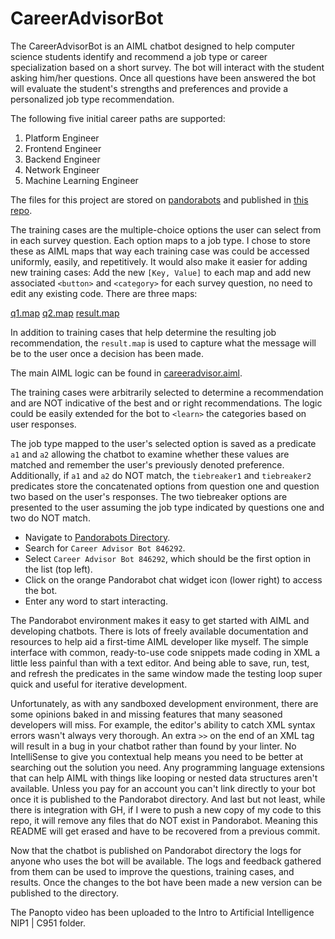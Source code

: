 # CareerAdvisorBot

The CareerAdvisorBot is an AIML chatbot designed to help computer science students identify and recommend a job type or career specialization based on a short survey.  The bot will interact with the student asking him/her questions.  Once all questions have been answered the bot will evaluate the student's strengths and preferences and provide a personalized job type recommendation.

The following five initial career paths are supported:
1. Platform Engineer
2. Frontend Engineer
3. Backend Engineer
4. Network Engineer
5. Machine Learning Engineer

The files for this project are stored on [pandorabots](https://home.pandorabots.com/dash/bot-directory) and published in [this repo](https://github.com/polarclair/CareerAdvisorBot).

The training cases are the multiple-choice options the user can select from in each survey question.  Each option maps to a job type.  I chose to store these as AIML maps that way each training case was could be accessed uniformly, easily, and repetitively.  It would also make it easier for adding new training cases:  Add the new `[Key, Value]` to each map and add new associated `<button>` and `<category>` for each survey question, no need to edit any existing code.  There are three maps:

[q1.map](maps/q1.map)
[q2.map](maps/q2.map)
[result.map](maps/result.map)

In addition to training cases that help determine the resulting job recommendation, the `result.map` is used to capture what the message will be to the user once a decision has been made.

The main AIML logic can be found in [careeradvisor.aiml](files/careeradvisor.aiml).

The training cases were arbitrarily selected to determine a recommendation and are NOT indicative of the best and or right recommendations.  The logic could be easily extended for the bot to `<learn>` the categories based on user responses.

The job type mapped to the user's selected option is saved as a predicate `a1` and `a2` allowing the chatbot to examine whether these values are matched and remember the user's previously denoted preference.  Additionally, if `a1` and `a2` do NOT match, the `tiebreaker1` and `tiebreaker2` predicates store the concatenated options from question one and question two based on the user's responses.  The two tiebreaker options are presented to the user assuming the job type indicated by questions one and two do NOT match. 

- Navigate to [Pandorabots Directory](https://home.pandorabots.com/dash/bot-directory).
- Search for `Career Advisor Bot 846292`.
- Select `Career Advisor Bot 846292`, which should be the first option in the list (top left).
- Click on the orange Pandorabot chat widget icon (lower right) to access the bot.
- Enter any word to start interacting.

The Pandorabot environment makes it easy to get started with AIML and developing chatbots.  There is lots of freely available documentation and resources to help aid a first-time AIML developer like myself.  The simple interface with common, ready-to-use code snippets made coding in XML a little less painful than with a text editor.  And being able to save, run, test, and refresh the predicates in the same window made the testing loop super quick and useful for iterative development.  

Unfortunately, as with any sandboxed development environment, there are some opinions baked in and missing features that many seasoned developers will miss.  For example, the editor's ability to catch XML syntax errors wasn't always very thorough.  An extra `>>` on the end of an XML tag will result in a bug in your chatbot rather than found by your linter.  No IntelliSense to give you contextual help means you need to be better at searching out the solution you need.  Any programming language extensions that can help AIML with things like looping or nested data structures aren't available.  Unless you pay for an account you can't link directly to your bot once it is published to the Pandorabot directory.  And last but not least, while there is integration with GH, if I were to push a new copy of my code to this repo, it will remove any files that do NOT exist in Pandorabot.  Meaning this README will get erased and have to be recovered from a previous commit.

Now that the chatbot is published on Pandorabot directory the logs for anyone who uses the bot will be available.  The logs and feedback gathered from them can be used to improve the questions, training cases, and results.  Once the changes to the bot have been made a new version can be published to the directory.

The Panopto video has been uploaded to the Intro to Artificial Intelligence NIP1 | C951 folder.
